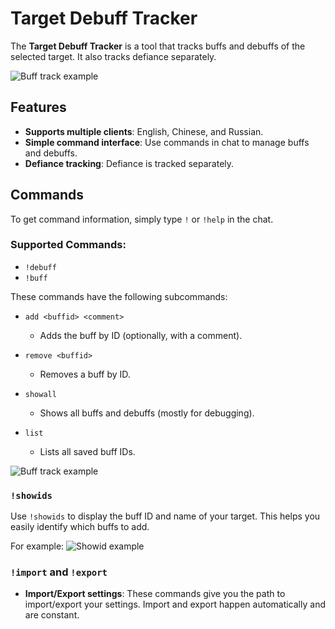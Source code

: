 # Target Debuff Tracker

The **Target Debuff Tracker** is a tool that tracks buffs and debuffs of the selected target. It also tracks defiance separately.

![Buff track example](https://i.imgur.com/mgAFbsp.png)

## Features

- **Supports multiple clients**: English, Chinese, and Russian.
- **Simple command interface**: Use commands in chat to manage buffs and debuffs.
- **Defiance tracking**: Defiance is tracked separately.

## Commands

To get command information, simply type `!` or `!help` in the chat.

### Supported Commands:

- `!debuff`
- `!buff`

These commands have the following subcommands:

- `add <buffid> <comment>`
  - Adds the buff by ID (optionally, with a comment).
  
- `remove <buffid>`
  - Removes a buff by ID.
  
- `showall`
  - Shows all buffs and debuffs (mostly for debugging).
  
- `list`
  - Lists all saved buff IDs.

![Buff track example](https://i.imgur.com/CAt4o1f.png)

### `!showids`

Use `!showids` to display the buff ID and name of your target. This helps you easily identify which buffs to add.

For example:
![Showid example](https://i.imgur.com/ukjvG9A.png)

### `!import` and `!export`

- **Import/Export settings**: These commands give you the path to import/export your settings. Import and export happen automatically and are constant.
